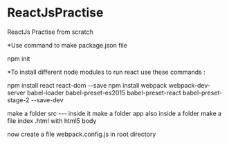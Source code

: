 # ReactJsPractise
ReactJs Practise from scratch

*Use command to make package.json file

npm init

*To install different node modules to run react use these commands  : 

npm install react react-dom --save
npm install webpack webpack-dev-server babel-loader babel-preset-es2015 babel-preset-react babel-preset-stage-2 --save-dev


make a folder src --- inside it make a folder app 
also inside a folder make a file index .html with html5 body

now create a file webpack.config.js in root directory

